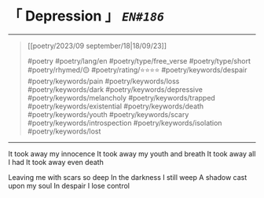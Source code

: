 # &#12300; Depression &#12301; *`EN#186`*

---

> [[poetry/2023/09 september/18|18/09/23]]
> 
> #poetry 
> #poetry/lang/en 
> #poetry/type/free_verse #poetry/type/short 
> #poetry/rhymed/🟡 
> #poetry/rating/⭐⭐⭐⭐ 
> #poetry/keywords/despair #poetry/keywords/pain #poetry/keywords/loss  #poetry/keywords/dark #poetry/keywords/depressive #poetry/keywords/melancholy #poetry/keywords/trapped #poetry/keywords/existential #poetry/keywords/death #poetry/keywords/youth #poetry/keywords/scary #poetry/keywords/introspection #poetry/keywords/isolation #poetry/keywords/lost 

---

It took away my innocence
It took away my youth and breath
It took away all I had
It took away even death

Leaving me with scars so deep
In the darkness I still weep
A shadow cast upon my soul
In despair I lose control